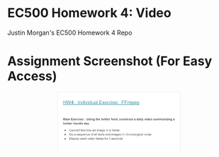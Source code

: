 # EC500 Homework 4: Video
Justin Morgan's EC500 Homework 4 Repo

# Assignment Screenshot (For Easy Access)
<p align="center">
<img src="./resources/AssignmentImage.png" width="55%" />
</p>